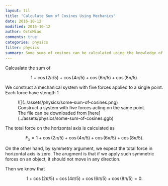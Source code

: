 ```yaml
---
layout: til
title: "Calculate Sum of Cosines Using Mechanics"
date: 2016-10-12
modified: 2016-10-12
author: OctoMiao
comments: true
categories: physics
filter: physics
summary: Some sums of cosines can be calculated using the knowledge of mechanics.
---
```



Calcualate the sum of

$$
\begin{equation}
1 + \cos(2\pi/5)+ \cos(4\pi/5)+ \cos(6\pi/5)+ \cos(8\pi/5).
\end{equation}
$$

We construct a mechanical system with five forces applied to a single point. Each force have stength $1$.

<figure markdown="1">
![](../assets/physics/some-sum-of-cosines.png)
<figcaption markdown="1">
Construct a system with five forces acting on the same point. The file can be downloaded from [here](../assets/physics/some-sum-of-cosines.ggb)
</figcaption>
</figure>


The total force on the horizontal axis is calculated as

$$
F_x = 1 + \cos(2\pi/5)+ \cos(4\pi/5)+ \cos(6\pi/5)+ \cos(8\pi/5).
$$

On the other hand, by symmetry argument, we expect the total force in horizontal axis is zero. The arugment is that if we apply such symmetric forces on an object, it should not move in any direction.

Then we know that

$$
\begin{equation}
1 + \cos(2\pi/5)+ \cos(4\pi/5)+ \cos(6\pi/5)+ \cos(8\pi/5) = 0.
\end{equation}
$$



